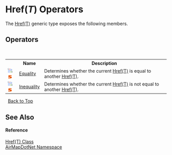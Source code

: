 # Href(*T*) Operators
 

The <a href="a3796332-89fd-76df-b97a-b0b6435f2b87">Href(T)</a> generic type exposes the following members.


## Operators
&nbsp;<table><tr><th></th><th>Name</th><th>Description</th></tr><tr><td>![Public operator](media/puboperator.gif "Public operator")![Static member](media/static.gif "Static member")</td><td><a href="379d9bea-b599-24d2-4a71-c440d7da5ab7">Equality</a></td><td>
Determines whether the current <a href="a3796332-89fd-76df-b97a-b0b6435f2b87">Href(T)</a> is equal to another <a href="a3796332-89fd-76df-b97a-b0b6435f2b87">Href(T)</a>.</td></tr><tr><td>![Public operator](media/puboperator.gif "Public operator")![Static member](media/static.gif "Static member")</td><td><a href="c4061e26-2bf3-7b2f-53e0-1f0c794bb871">Inequality</a></td><td>
Determines whether the current <a href="a3796332-89fd-76df-b97a-b0b6435f2b87">Href(T)</a> is not equal to another <a href="a3796332-89fd-76df-b97a-b0b6435f2b87">Href(T)</a>.</td></tr></table>&nbsp;
<a href="#href(*t*)-operators">Back to Top</a>

## See Also


#### Reference
<a href="a3796332-89fd-76df-b97a-b0b6435f2b87">Href(T) Class</a><br /><a href="b5783ccd-d544-c2c9-c0be-1f622d02460a">AirMapDotNet Namespace</a><br />